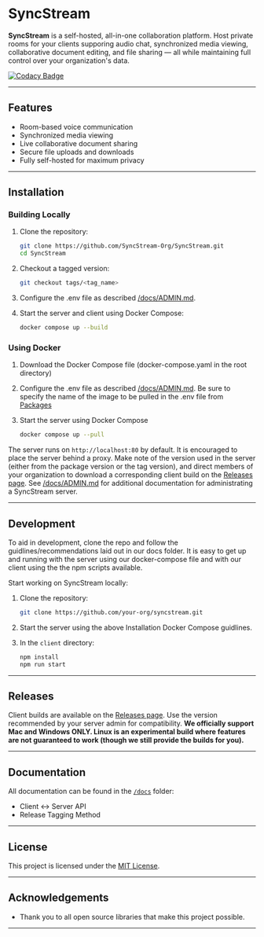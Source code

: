 # SyncStream

**SyncStream** is a self-hosted, all-in-one collaboration platform. Host private rooms for your clients supporing audio chat, synchronized media viewing, collaborative document editing, and file sharing — all while maintaining full control over your organization's data. 

[![Codacy Badge](https://app.codacy.com/project/badge/Grade/4fbf9027d58743f1ab354d2fa686371e)](https://app.codacy.com/gh/SyncStream-Org/SyncStream/dashboard?utm_source=gh&utm_medium=referral&utm_content=&utm_campaign=Badge_grade)

---

## Features

- Room-based voice communication
- Synchronized media viewing
- Live collaborative document sharing
- Secure file uploads and downloads
- Fully self-hosted for maximum privacy

---

## Installation

### Building Locally 

1. Clone the repository:
   ```bash
   git clone https://github.com/SyncStream-Org/SyncStream.git
   cd SyncStream
   ```
   
2. Checkout a tagged version:
   ```bash
   git checkout tags/<tag_name>
   ```

3. Configure the .env file as described [/docs/ADMIN.md](./docs/ADMIN.md). 

4. Start the server and client using Docker Compose:
   ```bash
   docker compose up --build
   ```

### Using Docker

1. Download the Docker Compose file (docker-compose.yaml in the root directory)

2. Configure the .env file as described [/docs/ADMIN.md](./docs/ADMIN.md). Be sure to specify the name of the image to be pulled in the .env file from [Packages](https://github.com/SyncStream-Org/SyncStream/pkgs/container/sync-stream)

3. Start the server using Docker Compose
   ```bash
   docker compose up --pull
   ```
The server runs on `http://localhost:80` by default. It is encouraged to place the server behind a proxy. Make note of the version used in the server (either from the package version or the tag version), and direct members of your organization to download a corresponding client build on the [Releases page](https://github.com/SyncStream-Org/SyncStream/releases). See [/docs/ADMIN.md](./docs/ADMIN.md) for additional documentation for administrating a SyncStream server.

---

## Development
To aid in development, clone the repo and follow the guidlines/recommendations laid out in our docs folder. It is easy to get up and running with the server using our docker-compose file and with our client using the the npm scripts available.

Start working on SyncStream locally:

1. Clone the repository:
   ```bash
   git clone https://github.com/your-org/syncstream.git
   ```

2. Start the server using the above Installation Docker Compose guidlines.

4. In the `client` directory:
   ```bash
   npm install
   npm run start
   ```

---

## Releases

Client builds are available on the [Releases page](https://github.com/SyncStream-Org/SyncStream/releases). Use the version recommended by your server admin for compatibility.
**We officially support Mac and Windows ONLY. Linux is an experimental build where features are not guaranteed to work (though we still provide the builds for you).**

---

## Documentation

All documentation can be found in the [`/docs`](./docs) folder:

- Client <-> Server API
- Release Tagging Method

---


## License

This project is licensed under the [MIT License](LICENSE).

---

## Acknowledgements

- Thank you to all open source libraries that make this project possible.

---
